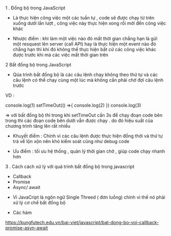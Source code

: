 

1 . Đồng bộ trong JavaScript

- Là thực hiện công việc một các tuần tự , code sẽ được chạy từ trên xuống dưới lần lượt , công việc này thực hiện xong rồi mới đến công việc khác

- Nhược điểm : khi làm một việc nào đó mất thời gian chẳng hạn là gửi một resquest
 lên server (call API) hay là thực hiện một event nào đó chẳng hạn thì khi đó không thể thực hiện bất cứ các công việc khác được trước khi mà các việc mất thời gian trên

 2 Bất đồng bộ trong JavaScript

 - Qúa trình bất đồng bộ là các câu lệnh chạy không theo thứ tự và các câu lệnh có thể chạy cùng một lúc mà không cần phải chờ đợi câu lệnh trước
 
 VD  : 

 console.log(1)
 setTimeOut(() =>{
    console.log(2)
 })
 console.log(3)

 => với bất đồng bộ thì trong khi setTimeOut cần 3s để chạy đoạn code bên trong thì các đoạn code bên dưới vẫn được chạy . do đó hiệu suất của chương trình tăng lên rất nhiều

 + Khuyết điểm : Chính vì các câu lệnh được thực hiện đồng thời và thứ tự trả về lộn xộn nên khó kiểm soát cũng như debug code

 + Ưu điểm : tối ưu hệ thống , quản lý thời gian chờ , giúp code chạy nhanh hơn

 3 . Cách cách xử lý với quá trình bất đồng bộ trong javascript

 + Callback
 + Promise
 + Async/ await

- Vì JavaCript là ngôn ngữ Single Threed ( đơn luồng)  chính vì thế nó phải xử lý cơ chế bất đồng bộ 

- Các hàm

https://kungfutech.edu.vn/bai-viet/javascript/bat-dong-bo-voi-callback-promise-asyn-await
